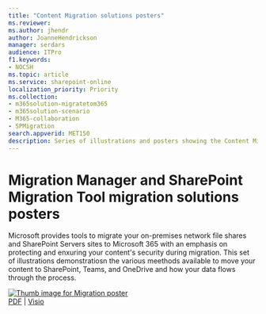```yaml
---
title: "Content Migration solutions posters"
ms.reviewer: 
ms.author: jhendr
author: JoanneHendrickson
manager: serdars
audience: ITPro
f1.keywords:
- NOCSH
ms.topic: article
ms.service: sharepoint-online
localization_priority: Priority
ms.collection: 
- m365solution-migratetom365
- m365solution-scenario
- M365-collaboration
- SPMigration
search.appverid: MET150
description: Series of illustrations and posters showing the Content Migration solutions into Microsft 365.
---
```

# Migration Manager and SharePoint Migration Tool migration solutions posters

Microsoft provides tools to migrate your on-premises network file shares and SharePoint Servers sites to Microsoft 365 with an emphasis on protecting and enxuring your content's security during migration.  This set of illustrations demonstratiosn the various meethods available to move your content to SharePoint, Teams, and OneDrive and how your data flows through the process.


[![Thumb image for Migration poster]()]()  <br/>[PDF](https://download.microsoft.com/download/0/5/b/05b7fb7c-1557-4ebb-9036-c5fc3a4cd94c/Migration-posters-mm-spmt.pdf) | [Visio](https://download.microsoft.com/download/0/5/b/05b7fb7c-1557-4ebb-9036-c5fc3a4cd94c/Migration-posters-mm-spmt.vsdx)